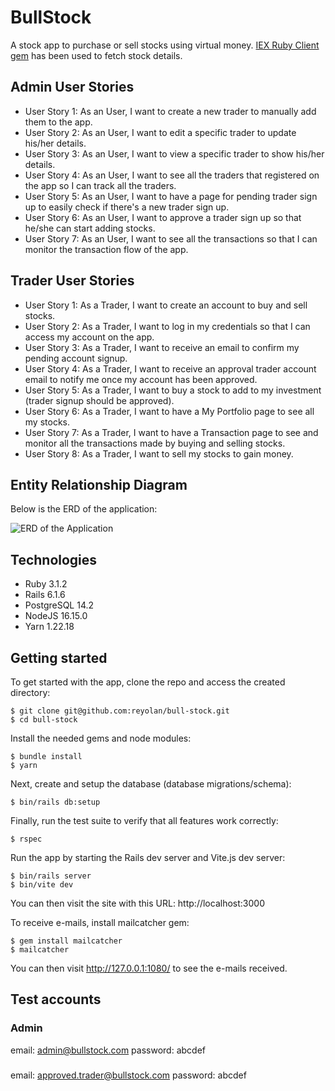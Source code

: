 # BullStock

A stock app to purchase or sell stocks using virtual money. [IEX Ruby Client gem](https://github.com/dblock/iex-ruby-client) has been used to fetch stock details.

## Admin User Stories

- User Story 1: As an User, I want to create a new trader to manually add them to the app.
- User Story 2: As an User, I want to edit a specific trader to update his/her details.
- User Story 3: As an User, I want to view a specific trader to show his/her details.
- User Story 4: As an User, I want to see all the traders that registered on the app so I can track all the traders.
- User Story 5: As an User, I want to have a page for pending trader sign up to easily check if there's a new trader sign up.
- User Story 6: As an User, I want to approve a trader sign up so that he/she can start adding stocks.
- User Story 7: As an User, I want to see all the transactions so that I can monitor the transaction flow of the app.

## Trader User Stories

- User Story 1: As a Trader, I want to create an account to buy and sell stocks.
- User Story 2: As a Trader, I want to log in my credentials so that I can access my account on the app.
- User Story 3: As a Trader, I want to receive an email to confirm my pending account signup.
- User Story 4: As a Trader, I want to receive an approval trader account email to notify me once my account has been approved.
- User Story 5: As a Trader, I want to buy a stock to add to my investment (trader signup should be approved).
- User Story 6: As a Trader, I want to have a My Portfolio page to see all my stocks.
- User Story 7: As a Trader, I want to have a Transaction page to see and monitor all the transactions made by buying and selling stocks.
- User Story 8: As a Trader, I want to sell my stocks to gain money.

## Entity Relationship Diagram

Below is the ERD of the application:

![ERD of the Application](https://drive.google.com/uc?export=view&id=1Ra0peW1qrMXcw9mnObFneHGBocm6h3ki)

## Technologies

- Ruby 3.1.2
- Rails 6.1.6
- PostgreSQL 14.2
- NodeJS 16.15.0
- Yarn 1.22.18

## Getting started

To get started with the app, clone the repo and access the created directory:

```
$ git clone git@github.com:reyolan/bull-stock.git
$ cd bull-stock
```

Install the needed gems and node modules:

```
$ bundle install
$ yarn
```

Next, create and setup the database (database migrations/schema):

```
$ bin/rails db:setup
```

Finally, run the test suite to verify that all features work correctly:

```
$ rspec
```

Run the app by starting the Rails dev server and Vite.js dev server:

```
$ bin/rails server
$ bin/vite dev
```

You can then visit the site with this URL: http://localhost:3000

To receive e-mails, install mailcatcher gem:

```
$ gem install mailcatcher
$ mailcatcher
```

You can then visit http://127.0.0.1:1080/ to see the e-mails received.

## Test accounts

### Admin
email: admin@bullstock.com
password: abcdef

###
email: approved.trader@bullstock.com
password: abcdef
